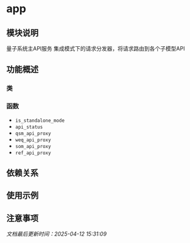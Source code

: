 # app

## 模块说明
量子系统主API服务
集成模式下的请求分发器，将请求路由到各个子模型API

## 功能概述

### 类


### 函数

- `is_standalone_mode`
- `api_status`
- `qsm_api_proxy`
- `weq_api_proxy`
- `som_api_proxy`
- `ref_api_proxy`

## 依赖关系

## 使用示例

## 注意事项

*文档最后更新时间：2025-04-12 15:31:09*